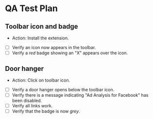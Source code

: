 # QA Test Plan

## Toolbar icon and badge
- Action: Install the extension.
- [ ] Verify an icon now appears in the toolbar.
- [ ] Verify a _red_ badge showing an "X" appears over the icon.

## Door hanger
- Action: Click on toolbar icon.
- [ ] Verify a door hanger opens below the toolbar icon.
- [ ] Verify there is a message indicating "Ad Analysis for Facebook" has been disabled.
- [ ] Verify all links work.
- [ ] Verify that the badge is now _grey_.
